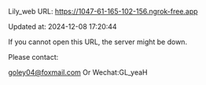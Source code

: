 Lily_web URL: https://1047-61-165-102-156.ngrok-free.app

Updated at: 2024-12-08 17:20:44

If you cannot open this URL, the server might be down.

Please contact: 

goley04@foxmail.com Or Wechat:GL_yeaH